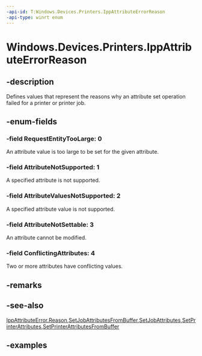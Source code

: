 ```yaml
---
-api-id: T:Windows.Devices.Printers.IppAttributeErrorReason
-api-type: winrt enum
---
```


# Windows.Devices.Printers.IppAttributeErrorReason

<!--
public enum IppAttributeErrorReason
-->


## -description

Defines values that represent the reasons why an attribute set operation failed for a printer or printer job.

## -enum-fields

### -field RequestEntityTooLarge: 0

An attribute value is too large to be set for the given attribute.

### -field AttributeNotSupported: 1

A specified attribute is not supported.

### -field AttributeValuesNotSupported: 2

A specified attribute value is not supported.

### -field AttributeNotSettable: 3

An attribute cannot be modified.

### -field ConflictingAttributes: 4

Two or more attributes have conflicting values.

## -remarks

## -see-also

[IppAttributeError.Reason](ippattributeerror_reason.md),[SetJobAttributesFromBuffer](/uwp/api/windows.graphics.printing.workflow.printworkflowprinterjob.setjobattributesfrombuffer),[SetJobAttributes](/uwp/api/windows.graphics.printing.workflow.printworkflowprinterjob.setjobattributes),[SetPrinterAttributes](ippprintdevice_setprinterattributes_265185914.md),[SetPrinterAttributesFromBuffer](ippprintdevice_setprinterattributesfrombuffer_1715668139.md)

## -examples


